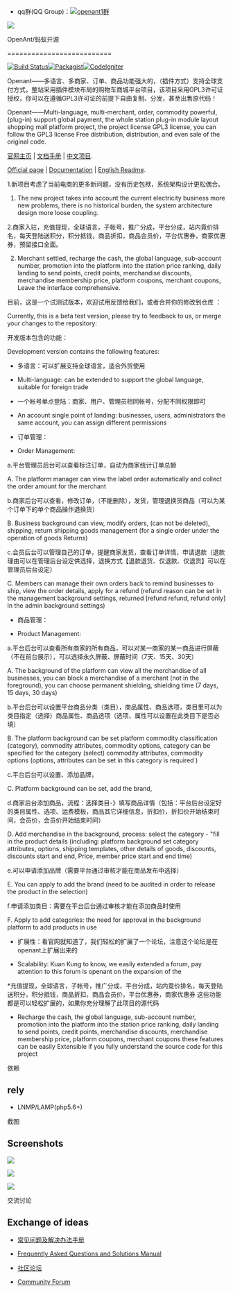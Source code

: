 - qq群(QQ Group)：<a target="_blank" href="http://shang.qq.com/wpa/qunwpa?idkey=a3aa61a22c4546f12c7ba200607e4a67fcf091f2d02413568cadfff081990bd5"><img border="0" src="http://pub.idqqimg.com/wpa/images/group.png" alt="openant1群" title="openant1群"></a>

![](http://www.openant.com/public/resources/default/image/logos/logo.jpg)

OpenAnt/蚂蚁开源

==========================

[![Build Status](http://www.openant.com/doc/001.png)](http://www.openant.com)[![Packagist](http://www.openant.com/doc/002.png)](http://www.openant.com)[![CodeIgniter](http://www.openant.com/doc/003.png)](http://www.codeigniter.org)

Openant——多语言、多商家、订单、商品功能强大的，（插件方式）支持全球支付方式，整站采用插件模块布局的购物车商城平台项目，该项目采用GPL3许可证授权，你可以在遵循GPL3许可证的前提下自由复制、分发，甚至出售原代码！

Openant——Multi-language, multi-merchant, order, commodity powerful, (plug-in) support global payment, the whole station plug-in module layout shopping mall platform project, the project license GPL3 license, you can follow the GPL3 license Free distribution, distribution, and even sale of the original code.


[官网主页](http://www.openant.com) | [文档手册](http://www.openant.com/bbs.php) | [中文项目](http://git.oschina.net/xcalder/openant).

[Official page](http://www.openant.com) | [Documentation](http://www.openant.com/bbs.php) | [English Readme](https://github.com/xcalder/openant).

1.新项目考虑了当前电商的更多新问题，没有历史包袱，系统架构设计更松偶合。

1. The new project takes into account the current electricity business more new problems, there is no historical burden, the system architecture design more loose coupling.

2.商家入驻，充值提现，全球语言，子帐号，推广分成，平台分成，站内竟价排名，每天登陆送积分，积分抵钱，商品折扣，商品会员价，平台优惠券，商家优惠券，预留接口全面。

2. Merchant settled, recharge the cash, the global language, sub-account number, promotion into the platform into the station price ranking, daily landing to send points, credit points, merchandise discounts, merchandise membership price, platform coupons, merchant coupons, Leave the interface comprehensive.

目前，这是一个试测试版本，欢迎试用反馈给我们，或者合并你的修改到仓库 ：

Currently, this is a beta test version, please try to feedback to us, or merge your changes to the repository:

开发版本包含的功能：

Development version contains the following features:

* 多语言：可以扩展支持全球语言，适合外贸使用

* Multi-language: can be extended to support the global language, suitable for foreign trade

* 一个帐号单点登陆：商家、用户、管理员相同帐号，分配不同权限即可

* An account single point of landing: businesses, users, administrators the same account, you can assign different permissions

* 订单管理：

* Order Management:

a.平台管理员后台可以查看标注订单，自动为商家统计订单总额

A. The platform manager can view the label order automatically and collect the order amount for the merchant

b.商家后台可以查看，修改订单，（不能删除），发货，管理退换货商品（可以为某个订单下的单个商品操作退换货）

B. Business background can view, modify orders, (can not be deleted), shipping, return shipping goods management (for a single order under the operation of goods Returns)

c.会员后台可以管理自己的订单，提醒商家发货，查看订单详情，申请退款（退款理由可以在管理后台设定供选择，退换方式【退款退货、仅退款、仅退货】可以在管理员后台设定）

C. Members can manage their own orders back to remind businesses to ship, view the order details, apply for a refund (refund reason can be set in the management background settings, returned [refund refund, refund only] In the admin background settings)

* 商品管理：

* Product Management:

a.平台后台可以查看所有商家的所有商品，可以对某一商家的某一商品进行屏蔽（不在前台展示），可以选择永久屏蔽、屏蔽时间（7天、15天、30天）

A. The background of the platform can view all the merchandise of all businesses, you can block a merchandise of a merchant (not in the foreground), you can choose permanent shielding, shielding time (7 days, 15 days, 30 days)

b.平台后台可以设置平台商品分类（类目），商品属性、商品选项，类目里可以为类目指定（选择）商品属性、商品选项（选项、属性可以设置在此类目下是否必填）

B. The platform background can be set platform commodity classification (category), commodity attributes, commodity options, category can be specified for the category (select) commodity attributes, commodity options (options, attributes can be set in this category is required )

c.平台后台可以设置、添加品牌，

C. Platform background can be set, add the brand,

d.商家后台添加商品，流程：选择类目-》填写商品详情（包括：平台后台设定好的类目属性、选项、运费模板，商品其它详细信息，折扣价，折扣价开始结束时间，会员价，会员价开始结束时间）

D. Add merchandise in the background, process: select the category - "fill in the product details (including: platform background set category attributes, options, shipping templates, other details of goods, discounts, discounts start and end, Price, member price start and end time)

e.可以申请添加品牌（需要平台通过审核才能在商品发布中选择）

E. You can apply to add the brand (need to be audited in order to release the product in the selection)

f.申请添加类目：需要在平台后台通过审核才能在添加商品时使用

F. Apply to add categories: the need for approval in the background platform to add products in use


* 扩展性：看官网就知道了，我们轻松的扩展了一个论坛，注意这个论坛是在openant上扩展出来的

* Scalability: Kuan Kung to know, we easily extended a forum, pay attention to this forum is openant on the expansion of the

*充值提现，全球语言，子帐号，推广分成，平台分成，站内竟价排名，每天登陆送积分，积分抵钱，商品折扣，商品会员价，平台优惠券，商家优惠券 这些功能 都是可以轻松扩展的，如果你充分理解了此项目的源代码

* Recharge the cash, the global language, sub-account number, promotion into the platform into the station price ranking, daily landing to send points, credit points, merchandise discounts, merchandise membership price, platform coupons, merchant coupons these features can be easily Extensible if you fully understand the source code for this project


依赖

rely
---

* LNMP/LAMP(php5.6+)

截图

Screenshots
---
![](https://github.com/xcalder/openant/blob/master/doc/001.gif?raw=true)

![](https://github.com/xcalder/openant/blob/master/doc/002.gif?raw=true)

![](https://github.com/xcalder/openant/blob/master/doc/003.gif?raw=true)


交流讨论

Exchange of ideas
-------
- [常见问题及解决办法手册](http://www.openant.com/helper/faq.html)
- [Frequently Asked Questions and Solutions Manual](http://www.openant.com/helper/faq.html)

- [社区论坛](http://www.openant.com/bbs.php)
- [Community Forum](http://www.openant.com/bbs.php)
